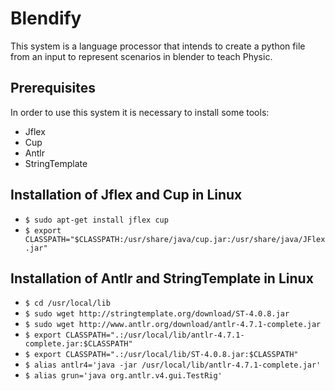# Blendify
This system is a language processor that intends to create a python file from an input to represent scenarios in blender to 
teach Physic.

## Prerequisites
In order to use this system it is necessary to install some tools:
* Jflex
* Cup
* Antlr
* StringTemplate

## Installation of Jflex and Cup in Linux
- ``$ sudo apt-get install jflex cup``
- ``$ export CLASSPATH="$CLASSPATH:/usr/share/java/cup.jar:/usr/share/java/JFlex.jar"``

## Installation of Antlr and StringTemplate in Linux
- ``$ cd /usr/local/lib``
- ``$ sudo wget http://stringtemplate.org/download/ST-4.0.8.jar``
- ``$ sudo wget http://www.antlr.org/download/antlr-4.7.1-complete.jar``
- ``$ export CLASSPATH=".:/usr/local/lib/antlr-4.7.1-complete.jar:$CLASSPATH"``
- ``$ export CLASSPATH=".:/usr/local/lib/ST-4.0.8.jar:$CLASSPATH"``
- ``$ alias antlr4='java -jar /usr/local/lib/antlr-4.7.1-complete.jar'``
- ``$ alias grun='java org.antlr.v4.gui.TestRig'``
